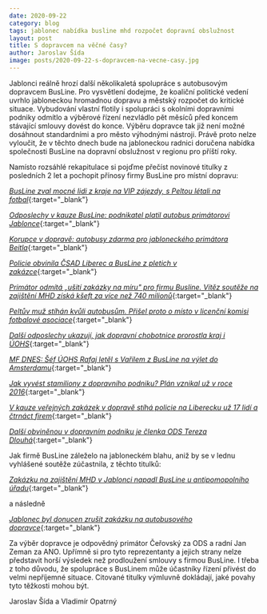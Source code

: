 ```yaml
---
date: 2020-09-22
category: blog
tags: jablonec nabídka busline mhd rozpočet dopravní obslužnost
layout: post
title: S dopravcem na věčné časy?
author: Jaroslav Šída
image: posts/2020-09-22-s-dopravcem-na-vecne-casy.jpg
---
```

Jablonci reálně hrozí další několikaletá spolupráce s autobusovým dopravcem BusLine. Pro vysvětlení dodejme, že koaliční politické vedení uvrhlo jabloneckou hromadnou dopravu a městský rozpočet do kritické situace. Vybudování vlastní flotily i spolupráci s okolními dopravními podniky odmítlo a výběrové řízení nezvládlo pět měsíců před koncem stávající smlouvy dovést do konce. Výběru dopravce tak již není možné dosáhnout standardními a pro město výhodnými nástroji. Právě proto nelze vyloučit, že v těchto dnech bude na jabloneckou radnici doručena nabídka společnosti BusLine na dopravní obslužnost v regionu pro příští roky.

Namísto rozsáhlé rekapitulace si pojďme přečíst novinové titulky z posledních 2 let a pochopit přínosy firmy BusLine pro místní dopravu:

[_BusLine zval mocné lidi z kraje na VIP zájezdy, s Peltou létali na fotbal_](https://www.idnes.cz/liberec/zpravy/busline-vip-zajezdy-pelta-liberec-dopravni-podnik.A190620_103613_liberec-zpravy_jape){:target="_blank"}

[_Odposlechy v kauze BusLine: podnikatel platil autobus primátorovi Jablonce_](https://www.idnes.cz/liberec/zpravy/busline-petr-beitl-jiri-varil-penize-autobus-lubos-wejnar-odposlechy.A200218_092521_liberec-zpravy_jape){:target="_blank"}

[_Korupce v dopravě: autobusy zdarma pro jabloneckého primátora Beitla_](http://www.nasliberec.cz/aktuality-a-zajimavosti/3722-korupce-v-doprave-autobusy-zdarma-pro-jabloneckeho-primatora-beitla){:target="_blank"}

[_Policie obvinila ČSAD Liberec a BusLine z pletich v zakázce_](https://www.novinky.cz/krimi/clanek/policie-obvinila-csad-liberec-a-busline-z-pletich-v-zakazce-40332390){:target="_blank"}

[_Primátor odmítá „ušití zakázky na míru&quot; pro firmu Busline. Vítěz soutěže na zajištění MHD získá kšeft za více než 740 milionů_](https://www.libereckezpravy.cz/primator-odmita-usiti-zakazky-na-miru-pro-firmu-busline-vitez-souteze-na-zajisteni-mhd-ziska-zakazku-za-vice-nez-740-milionu-finance/){:target="_blank"}

[_Peltův muž stíhán kvůli autobusům. Přišel proto o místo v licenční komisi fotbalové asociace_](https://www.seznamzpravy.cz/clanek/peltuv-muz-stihan-kvuli-autobusum-prisel-proto-o-misto-v-licencni-komisi-fotbalove-asociace-47239){:target="_blank"}

[_Další odposlechy ukazují, jak dopravní chobotnice prorostla kraj i ÚOHS_](https://www.nasliberec.cz/kauzy/verejna-doprava-a-busline/3488-dalsi-odposlechy-ukazuji-jak-dopravni-chobotnice-prorostla-kraj-i-uohs){:target="_blank"}

[_MF DNES: Šéf ÚOHS Rafaj letěl s Vařilem z BusLine na výlet do Amsterdamu_](https://zdopravy.cz/mf-dnes-sef-uohs-rafaj-letel-s-varilem-z-busline-na-vylet-do-amsterdamu-30392/){:target="_blank"}

[_Jak vyvést stamiliony z dopravního podniku? Plán vznikal už v roce 2016_](https://www.idnes.cz/liberec/zpravy/dopravni-podnik-trestni-spis-odposlechy-dpmlj-busline-plan-vyvedeni-penize-liberec.A190612_170420_liberec-zpravy_tml){:target="_blank"}

[_V kauze veřejných zakázek v dopravě stíhá policie na Liberecku už 17 lidí a čtrnáct firem_](https://genus.cz/regiony/liberecky-kraj/v-kauze-verejnych-zakazek-nbsp-v-doprave-stiha-policie-na-liberecku-uz-17-lidi-a-ctrnact-firem-n470993.htm){:target="_blank"}

[_Další obviněnou v dopravním podniku je členka ODS Tereza Dlouhá_](https://www.nasliberec.cz/kauzy/verejna-doprava-a-busline/3166-dalsi-obvinenou-v-dopravnim-podniku-je-clenka-ods-tereza-dlouha){:target="_blank"}

Jak firmě BusLine záleželo na jabloneckém blahu, aniž by se v lednu vyhlášené soutěže zúčastnila, z těchto titulků:

[_Zakázku na zajištění MHD v Jablonci napadl BusLine u antipomopolního úřadu_](https://genus.cz/regiony/jablonecko/zakazku-na-zajisteni-mhd-v-jablonci-napadl-busline-u-antipomopolniho-uradu-n478637.htm){:target="_blank"}

a následně

[_Jablonec byl donucen zrušit zakázku na autobusového dopravce_](https://www.mestojablonec.cz/cs/magistrat/informace/zpravy/aktualni-zpravy/jablonec-byl-donucen-zrusit-zakazku-na-autobusoveho-dopravce.html){:target="_blank"}

Za výběr dopravce je odpovědný primátor Čeřovský za ODS a radní Jan Zeman za ANO. Upřímně si pro tyto reprezentanty a jejich strany nelze představit horší výsledek než prodloužení smlouvy s firmou BusLine. I třeba z toho důvodu, že spolupráce s BusLinem může účastníky řízení přivést do velmi nepříjemné situace. Citované titulky výmluvně dokládají, jaké povahy tyto těžkosti mohou být.

Jaroslav Šída a Vladimír Opatrný